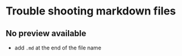 # Trouble shooting markdown files


## No preview available 

- add `.md` at the end of the file name
